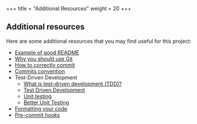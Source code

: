+++
title = "Additional Resources"
weight = 20
+++

## Additional resources

Here are some additional resources that you may find useful for this project:
- [Example of good README](https://github.com/matiassingers/awesome-readme)
- [Why you should use Git](https://www.nobledesktop.com/blog/what-is-git-and-why-should-you-use-it)
- [How to correctly commit](https://dev.to/samuelfaure/how-atomic-git-commits-dramatically-increased-my-productivity-and-will-increase-yours-too-4a84)
- [Commits convention](https://www.conventionalcommits.org/en/v1.0.0/)
- Test-Driven Development
    - [What is test-driven development (TDD)?](https://www.youtube.com/watch?v=QCif_-r8eK4)
    - [Test Driven Development](https://martinfowler.com/bliki/TestDrivenDevelopment.html)
    - [Unit testing](https://github.com/Snaipe/Criterion)
    - [Better Unit Testing](https://github.com/google/googletest)
- [Formatting your code](https://www.electronjs.org/docs/latest/development/clang-format)
- [Pre-commit hooks](https://pre-commit.com/)